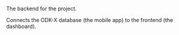 The backend for the project.

Connects the ODK-X database (the mobile app) to the frontend (the dashboard).

